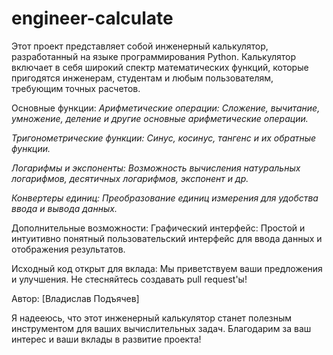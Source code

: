 # engineer-calculate
Этот проект представляет собой инженерный калькулятор, разработанный на языке программирования Python. Калькулятор включает в себя широкий спектр математических функций, которые пригодятся инженерам, студентам и любым пользователям, требующим точных расчетов.

Основные функции:
*Арифметические операции: Сложение, вычитание, умножение, деление и другие основные арифметические операции.*

*Тригонометрические функции: Синус, косинус, тангенс и их обратные функции.*

*Логарифмы и экспоненты: Возможность вычисления натуральных логарифмов, десятичных логарифмов, экспонент и др.*

*Конвертеры единиц: Преобразование единиц измерения для удобства ввода и вывода данных.*

Дополнительные возможности:
Графический интерфейс: Простой и интуитивно понятный пользовательский интерфейс для ввода данных и отображения результатов.

Исходный код открыт для вклада: Мы приветствуем ваши предложения и улучшения. Не стесняйтесь создавать pull request'ы!

Автор:
[Владислав Подъячев]

Я надееюсь, что этот инженерный калькулятор станет полезным инструментом для ваших вычислительных задач. Благодарим за ваш интерес и ваши вклады в развитие проекта!

